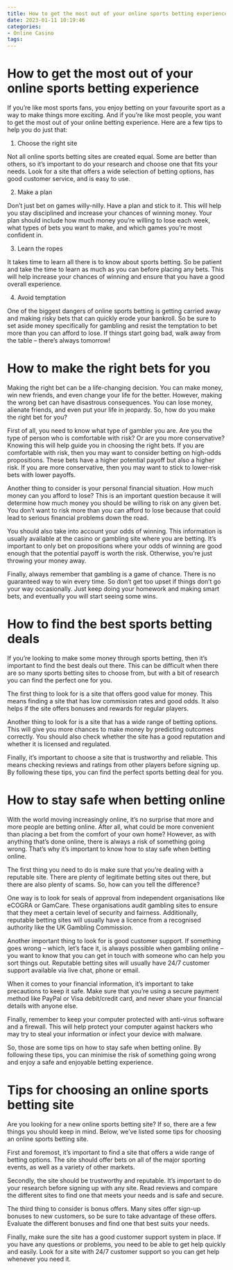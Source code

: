 ```yaml
---
title: How to get the most out of your online sports betting experience
date: 2023-01-11 10:19:46
categories:
- Online Casino
tags:
---
```



#  How to get the most out of your online sports betting experience

If you’re like most sports fans, you enjoy betting on your favourite sport as a way to make things more exciting. And if you’re like most people, you want to get the most out of your online betting experience. Here are a few tips to help you do just that:

1. Choose the right site

Not all online sports betting sites are created equal. Some are better than others, so it’s important to do your research and choose one that fits your needs. Look for a site that offers a wide selection of betting options, has good customer service, and is easy to use.

2. Make a plan

Don’t just bet on games willy-nilly. Have a plan and stick to it. This will help you stay disciplined and increase your chances of winning money. Your plan should include how much money you’re willing to lose each week, what types of bets you want to make, and which games you’re most confident in.

3. Learn the ropes

It takes time to learn all there is to know about sports betting. So be patient and take the time to learn as much as you can before placing any bets. This will help increase your chances of winning and ensure that you have a good overall experience.

4. Avoid temptation

One of the biggest dangers of online sports betting is getting carried away and making risky bets that can quickly erode your bankroll. So be sure to set aside money specifically for gambling and resist the temptation to bet more than you can afford to lose. If things start going bad, walk away from the table – there’s always tomorrow!

#  How to make the right bets for you

Making the right bet can be a life-changing decision. You can make money, win new friends, and even change your life for the better. However, making the wrong bet can have disastrous consequences. You can lose money, alienate friends, and even put your life in jeopardy. So, how do you make the right bet for you?

First of all, you need to know what type of gambler you are. Are you the type of person who is comfortable with risk? Or are you more conservative? Knowing this will help guide you in choosing the right bets. If you are comfortable with risk, then you may want to consider betting on high-odds propositions. These bets have a higher potential payoff but also a higher risk. If you are more conservative, then you may want to stick to lower-risk bets with lower payoffs.

Another thing to consider is your personal financial situation. How much money can you afford to lose? This is an important question because it will determine how much money you should be willing to risk on any given bet. You don’t want to risk more than you can afford to lose because that could lead to serious financial problems down the road.

You should also take into account your odds of winning. This information is usually available at the casino or gambling site where you are betting. It’s important to only bet on propositions where your odds of winning are good enough that the potential payoff is worth the risk. Otherwise, you’re just throwing your money away.

Finally, always remember that gambling is a game of chance. There is no guaranteed way to win every time. So don’t get too upset if things don’t go your way occasionally. Just keep doing your homework and making smart bets, and eventually you will start seeing some wins.

#  How to find the best sports betting deals

If you’re looking to make some money through sports betting, then it’s important to find the best deals out there. This can be difficult when there are so many sports betting sites to choose from, but with a bit of research you can find the perfect one for you.

The first thing to look for is a site that offers good value for money. This means finding a site that has low commission rates and good odds. It also helps if the site offers bonuses and rewards for regular players.

Another thing to look for is a site that has a wide range of betting options. This will give you more chances to make money by predicting outcomes correctly. You should also check whether the site has a good reputation and whether it is licensed and regulated.

Finally, it’s important to choose a site that is trustworthy and reliable. This means checking reviews and ratings from other players before signing up. By following these tips, you can find the perfect sports betting deal for you.

#  How to stay safe when betting online

With the world moving increasingly online, it’s no surprise that more and more people are betting online. After all, what could be more convenient than placing a bet from the comfort of your own home? However, as with anything that’s done online, there is always a risk of something going wrong. That’s why it’s important to know how to stay safe when betting online.

The first thing you need to do is make sure that you’re dealing with a reputable site. There are plenty of legitimate betting sites out there, but there are also plenty of scams. So, how can you tell the difference?

One way is to look for seals of approval from independent organisations like eCOGRA or GamCare. These organisations audit gambling sites to ensure that they meet a certain level of security and fairness. Additionally, reputable betting sites will usually have a licence from a recognised authority like the UK Gambling Commission.

Another important thing to look for is good customer support. If something goes wrong – which, let’s face it, is always possible when gambling online – you want to know that you can get in touch with someone who can help you sort things out. Reputable betting sites will usually have 24/7 customer support available via live chat, phone or email.

When it comes to your financial information, it’s important to take precautions to keep it safe. Make sure that you’re using a secure payment method like PayPal or Visa debit/credit card, and never share your financial details with anyone else.

Finally, remember to keep your computer protected with anti-virus software and a firewall. This will help protect your computer against hackers who may try to steal your information or infect your device with malware.

So, those are some tips on how to stay safe when betting online. By following these tips, you can minimise the risk of something going wrong and enjoy a safe and enjoyable betting experience.

#  Tips for choosing an online sports betting site

Are you looking for a new online sports betting site? If so, there are a few things you should keep in mind. Below, we’ve listed some tips for choosing an online sports betting site.

First and foremost, it’s important to find a site that offers a wide range of betting options. The site should offer bets on all of the major sporting events, as well as a variety of other markets.

Secondly, the site should be trustworthy and reputable. It’s important to do your research before signing up with any site. Read reviews and compare the different sites to find one that meets your needs and is safe and secure.

The third thing to consider is bonus offers. Many sites offer sign-up bonuses to new customers, so be sure to take advantage of these offers. Evaluate the different bonuses and find one that best suits your needs.

Finally, make sure the site has a good customer support system in place. If you have any questions or problems, you need to be able to get help quickly and easily. Look for a site with 24/7 customer support so you can get help whenever you need it.